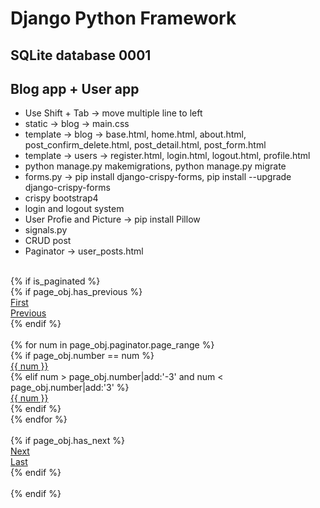 # Django Python Framework
## SQLite database 0001
## Blog app + User app
 - Use Shift + Tab -> move multiple line to left
 - static -> blog -> main.css
 - template -> blog -> base.html, home.html, about.html, post_confirm_delete.html, post_detail.html, post_form.html
 - template -> users -> register.html, login.html, logout.html, profile.html
 - python manage.py makemigrations, python manage.py migrate
 - forms.py -> pip install django-crispy-forms, pip install --upgrade django-crispy-forms
 - crispy bootstrap4
 - login and logout system
 - User Profie and Picture -> pip install Pillow
 - signals.py
 - CRUD post
 - Paginator -> user_posts.html
<br/>
     {% if is_paginated %}
<br/>
       {% if page_obj.has_previous %}<br/>
         <a class="btn btn-outline-info mb-4" href="?page=1">First</a><br/>
         <a class="btn btn-outline-info mb-4" href="?page={{ page_obj.previous_page_number }}">Previous</a><br/>
       {% endif %}<br/>
<br/>
       {% for num in page_obj.paginator.page_range %}<br/>
         {% if page_obj.number == num %}<br/>
           <a class="btn btn-info mb-4" href="?page={{ num }}">{{ num }}</a><br/>
         {% elif num > page_obj.number|add:'-3' and num < page_obj.number|add:'3' %}<br/>
           <a class="btn btn-outline-info mb-4" href="?page={{ num }}">{{ num }}</a><br/>
         {% endif %}<br/>
       {% endfor %}<br/>
<br/>
       {% if page_obj.has_next %}<br/>
         <a class="btn btn-outline-info mb-4" href="?page={{ page_obj.next_page_number }}">Next</a><br/>
         <a class="btn btn-outline-info mb-4" href="?page={{ page_obj.paginator.num_pages }}">Last</a><br/>
       {% endif %}<br/>
<br/>
     {% endif %} <br/>

